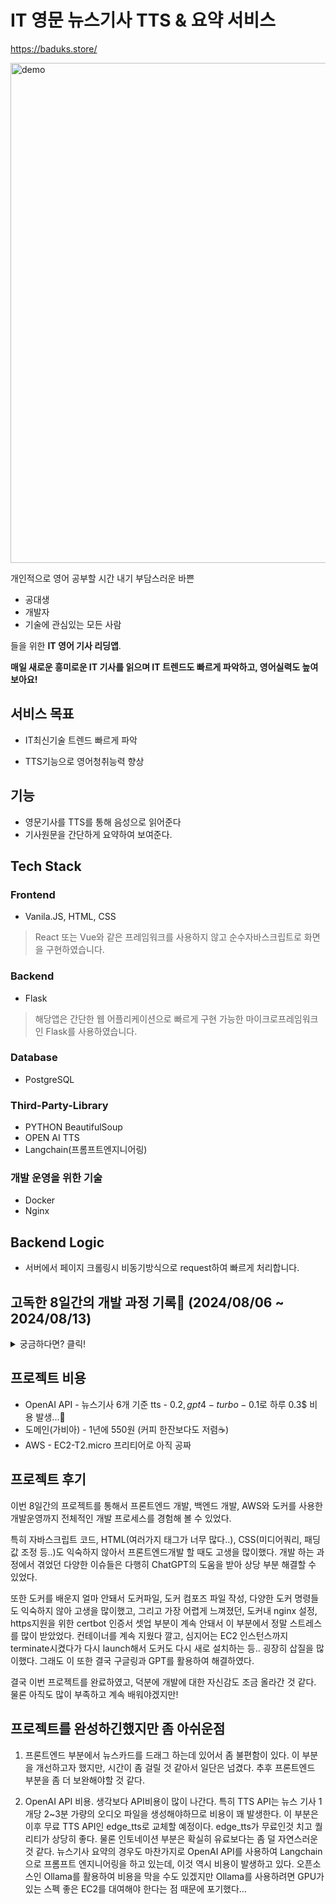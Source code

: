 # IT 영문 뉴스기사 TTS & 요약 서비스
https://baduks.store/

<img src='./demo.gif' width=800 alt='demo'> </img>

개인적으로 영어 공부할 시간 내기 부담스러운 바쁜

- 공대생
- 개발자 
- 기술에 관심있는 모든 사람

들을 위한 **IT 영어 기사 리딩앱**.

**매일 새로운 흥미로운 IT 기사를 읽으며 IT 트렌드도 빠르게 파악하고, 영어실력도 높여보아요!**

## 서비스 목표
- IT최신기술 트렌드 빠르게 파악

- TTS기능으로 영어청취능력 향상

## 기능
- 영문기사를 TTS를 통해 음성으로 읽어준다
- 기사원문을 간단하게 요약하여 보여준다.

## Tech Stack

### Frontend
- Vanila.JS, HTML, CSS
> React 또는 Vue와 같은 프레임워크를 사용하지 않고 순수자바스크립트로 화면을 구현하였습니다.

### Backend
- Flask
> 해당앱은 간단한 웹 어플리케이션으로 빠르게 구현 가능한 마이크로프레임워크인 Flask를 사용하였습니다.

### Database
- PostgreSQL

### Third-Party-Library
- PYTHON BeautifulSoup
- OPEN AI TTS
- Langchain(프롬프트엔지니어링)

### 개발 운영을 위한 기술
- Docker
- Nginx

## Backend Logic
- 서버에서 페이지 크롤링시 비동기방식으로 request하여 빠르게 처리합니다.

## 고독한 8일간의 개발 과정 기록🥹 (2024/08/06 ~ 2024/08/13)

<details>
    <summary>궁금하다면? 클릭!</summary>
    
- 2024/08/06
    - 프로젝트 시작!
    - index 페이지, css, js로 반응형 페이지 간단하게 구현하기 (완료)

- 2024/08/07
    - 백엔드에서 크롤링한 기사 카테고리 나눠서 데이터 다 가져오기 (완료)
    - 화면에 크롤링한 데이터를 가지고 카드데이터를 가져와서 화면에 보이기 (완료)
    - DB에 어떻게 넣을지 스키마 구상 (완료)
    - 뉴스기사 페이지 html 구현 (완료)
    - 백엔드(Flask)에서 axios로 데이터 가져오기 (완료)
    - psycopg2 no module 이슈 ->pip install psycopg2-binary=2.9.9로 해결 (완료)
    
- 2024/08/08
    - 비동기처리를 promise로 동기적으로 처리하도록 해서 화살표버튼이 작동하도록 이슈해결하기 (완료)
    - DB 연결 : PostgresSQL-Flask (완료)
    - python으로 PostgresSQL에 데이터 삽입 (완료)
    - PosgresSQL에서 flask로 데이터 가져와서 화면에 표시 (완료)

- 2024/08/09
    - 뉴스기사 크롤러 구현 (완료)
    - 디테일 페이지 관련 백엔드 API 라우터 구현 (완료)
    - html을 서버에서 직접 생성해서 제공하는 서버사이드 렌더링 방식이 아닌 SPA 방식으로 디테일페이지 구현 (완료) (빠른 화면전환으로 사용자 경험 높이기 위해, 또한 개인적으로 백엔드와 프론트엔드를 분리한 API 중심 개발 경험을 쌓기 위해)
    - 실제 크롤링한 데이터를 DB에 저장한 후 API로 데이터 가져와서 화면에 표시 (완료)
    - 디테일 페이지 크롤링 할 때 Request GET 요청을 비동기 처리해서 가져오기 (Ongoing)

- 2024/08/10
    - 디테일 페이지 크롤링 할 때 Request GET 요청을 비동기 처리해서 가져오기 (완료)
        - news_info에서 created_at을 조건으로 모든 데이터 가져온다
        - News_info의 id가 news_content테이블에 있는지 확인한다
        - 있는것은 continue 시키고, 없는 것만, url-id 맵핑 테이블과 url만 담는 리스트에 url을 담는다.
        - 담겨진 url을 비동기처리한다. (서버 과부하 방지를 위해 3초 쉬고, 5개씩 끊어서 진행시킨다.)
    - Author, Date, Img 화면 표시(완료)
    - 재생바 만들기(완료)
    - 텍스트 음원 생성(tts) 배치 만들기(완료)
        - news_content테이블에서 news_info_id, description 불러오기
        - description text로 음성 생성후 audio폴더에 저장
        - 이때, 파일 이름은 news_info_id로 저장한다.
        
- 2024/08/11
    - 코드 클린 & 최적화 작업 (완료)
        - Frontend
            - index.html
            - style.css
            - main.js
        - Backend
            - app.py
            - crawling_info.py (첫페이지 구성을 위한 데이터 준비 배치)
            - crawing_detail.py (디테일 페이지를 위한 데이터 준비 배치)
            - tts_batch.py (tts api 활용 음성파일 준비 배치)
            - summary_batch.py (open ai api 및 langchain 활용, 요약 데이터 준비 배치)
    - env파일에 API key, DB Pw, 등 민감한 정보 안전하게 보관하기(완료)
    - AWS EC2 인스턴스(Elastic ip) & 도커셋업(완료)
    - 도메인 구입 및 고정IP에 등록(완료)
    
- 2024/08/12
    - 도커에 띄워야할 컨테이너 정리 및 컴포즈파일 작성 & 설정(완료)
        - DB
        - Batch1
        - Batch2
        - Batch3
        - Batch4
        - Flask
        - Nginx reverse proxy
        - Nginx server
        - Certbot
    - 컨테이너간 DB서버 연결 (완료)
    - Certbot 인증서 관련 이슈 발생(Ongoing, 몇시간째 컨테이너들 지우고 새로 깔고를 여러가지 방법을 동원하는데도 해결 안돼서 지침.., openai API 요청 코드가 작성된 배치 컨테이너들은 또  잘돌아서 API 비용만 0.68$ 나감…ㅋㅋ 발란스 3.3$남음ㅠㅠ)
    - TTS배치 컨테이너에 있는 음원파일(TTS 다운로드 경로 확인 필요)을 nginx 컨테이너로 넘겨줘야하므로 컨테이너 간 연결작업 필요(Ongoing)

- 2024/08/13
    - certbot HTTPS 테스트 및 구현 (완료) (certbot인증서 이슈 : https 인증서 못가져온 원인은 certbot폴더 안에서 live폴더 안에 경로명이 달라져서 였음.  변경해서 해결함)
    - Nginx proxy 이슈 해결 (완료): flask를 nginx.conf upstream에서 못찾는 이슈가 있었는데, 도커 컴포즈 파일에서 networks를 같이 맞춰주니까 해결됨
    - 음원파일 flask로 response주는 부분 구현 (완료)
    - 뉴스기사 최신 날짜 순서로 정렬 앞단 js코드 수정 (완료)
    - 도커 컨테이너 4개(Nginx, Nginx Reverse Proxy, Flask, PostgreSQL) 안정적으로 가동성공!

</details>

## 프로젝트 비용
- OpenAI API - 뉴스기사 6개 기준 tts - 0.2$, gpt4-turbo - 0.1$로 하루 0.3$ 비용 발생...🥲
- 도메인(가비아) - 1년에 550원 (커피 한잔보다도 저렴☕️)
- AWS - EC2-T2.micro 프리티어로 아직 공짜

## 프로젝트 후기
이번 8일간의 프로젝트를 통해서 프론트엔드 개발, 백엔드 개발, AWS와 도커를 사용한 개발운영까지 전체적인 개발 프로세스를 경험해 볼 수 있었다.

특히 자바스크립트 코드, HTML(여러가지 태그가 너무 많다..), CSS(미디어쿼리, 패딩값 조정 등..)도 익숙하지 않아서 프론트엔드개발 할 때도 고생을 많이했다. 개발 하는 과정에서 겪었던 다양한 이슈들은 다행히 ChatGPT의 도움을 받아 상당 부분 해결할 수 있었다.

또한 도커를 배운지 얼마 안돼서 도커파일, 도커 컴포즈 파일 작성, 다양한 도커 명령들도 익숙하지 않아 고생을 많이했고, 그리고 가장 어렵게 느껴졌던, 도커내 nginx 설정, https지원을 위한 certbot 인증서 셋업 부분이 계속 안돼서 이 부분에서 정말 스트레스를 많이 받았었다. 컨테이너를 계속 지웠다 깔고, 심지어는 EC2 인스턴스까지 terminate시켰다가 다시 launch해서 도커도 다시 새로 설치하는 등.. 굉장히 삽질을 많이했다. 그래도 이 또한 결국 구글링과 GPT를 활용하여 해결하였다.

결국 이번 프로젝트를 완료하였고, 덕분에 개발에 대한 자신감도 조금 올라간 것 같다. 물론 아직도 많이 부족하고 계속 배워야겠지만!

## 프로젝트를 완성하긴했지만 좀 아쉬운점
1. 프론트엔드 부분에서 뉴스카드를 드래그 하는데 있어서 좀 불편함이 있다. 이 부분을 개선하고자 했지만, 시간이 좀 걸릴 것 같아서 일단은 넘겼다. 추후 프론트엔드 부분을 좀 더 보완해야할 것 같다.

2. OpenAI API 비용. 생각보다 API비용이 많이 나간다. 특히 TTS API는 뉴스 기사 1개당 2~3분 가량의 오디오 파일을 생성해야하므로 비용이 꽤 발생한다. 이 부분은 이후 무료 TTS API인 edge_tts로 교체할 예정이다. edge_tts가 무료인것 치고 퀄리티가 상당히 좋다. 물론 인토네이션 부분은 확실히 유료보다는 좀 덜 자연스러운 것 같다. 뉴스기사 요약의 경우도 마찬가지로 OpenAI API를 사용하여 Langchain으로 프롬프트 엔지니어링을 하고 있는데, 이것 역시 비용이 발생하고 있다. 오픈소스인 Ollama를 활용하여 비용을 막을 수도 있겠지만 Ollama를 사용하려면 GPU가 있는 스펙 좋은 EC2를 대여해야 한다는 점 때문에 포기했다…




















